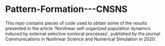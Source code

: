 # Pattern-Formation---CNSNS
This repo contains pieces of code used to obtain some of the results presented in the article 'Nonlinear self-organized population dynamics induced by
external selective nonlocal processes', published by the journal Communications in Nonlinear Science and Numerical Simulation in 2020.
